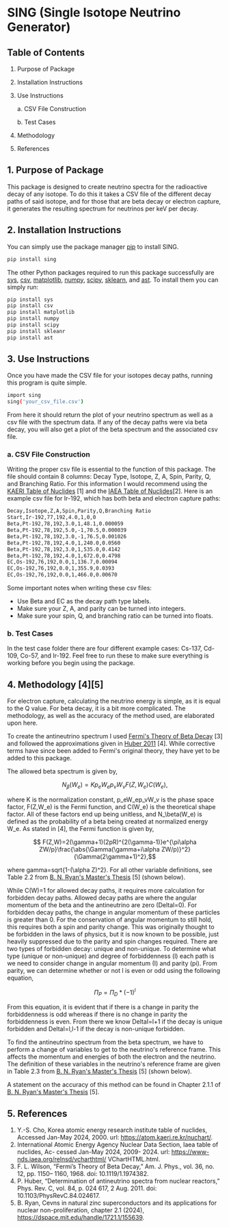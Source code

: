 # SING (Single Isotope Neutrino Generator) 

## Table of Contents
1. Purpose of Package
2. Installation Instructions
3. Use Instructions

   a. CSV File Construction

   b. Test Cases
4. Methodology
5. References

## 1. Purpose of Package
This package is designed to create neutrino spectra for the radioactive decay of any isotope. To do this it takes a CSV file of the different decay paths of said isotope, and for those that are beta decay or electron capture, it generates the resulting spectrum for neutrinos per keV per decay.

## 2. Installation Instructions
You can simply use the package manager [pip](https://pip.pypa.io/en/stable/) to install SING. 
```bash
pip install sing
```
The other Python packages required to run this package successfully are [sys](https://docs.python.org/3/library/sys.html), [csv](https://docs.python.org/3/library/csv.html), [matplotlib](https://matplotlib.org/), [numpy](https://numpy.org/), [scipy](https://scipy.org/), [sklearn](https://scikit-learn.org/stable/), and [ast](https://docs.python.org/3/library/ast.html). To install them you can simply run:

```bash
pip install sys
pip install csv
pip install matplotlib
pip install numpy
pip install scipy
pip install skleanr
pip install ast
```

## 3. Use Instructions
Once you have made the CSV file for your isotopes decay paths, running this program is quite simple.
```bash
import sing
sing('your_csv_file.csv')
```
From here it should return the plot of your neutrino spectrum as well as a csv file with the spectrum data. If any of the decay paths were via beta decay, you will also get a plot of the beta spectrum and the associated csv file.

### a. CSV File Construction
Writing the proper csv file is essential to the function of this package.  The file should contain 8 columns: Decay Type, Isotope, Z, A, Spin, Parity, Q, and Branching Ratio.  For this information I would recommend using the [KAERI Table of Nuclides](https://atom.kaeri.re.kr/nuchart/) [1] and the [IAEA Table of Nuclides](https://www-nds.iaea.org/relnsd/vcharthtml/VChartHTML.html)[2]. Here is an example csv file for Ir-192, which has both beta and electron capture paths:

```bash
Decay,Isotope,Z,A,Spin,Parity,Q,Branching Ratio
Start,Ir-192,77,192,4.0,1,0,0
Beta,Pt-192,78,192,3.0,1,48.1,0.000059
Beta,Pt-192,78,192,5.0,-1,70.5,0.000039
Beta,Pt-192,78,192,3.0,-1,76.5,0.001026
Beta,Pt-192,78,192,4.0,1,240.0,0.0560
Beta,Pt-192,78,192,3.0,1,535.0,0.4142
Beta,Pt-192,78,192,4.0,1,672.0,0.4798
EC,Os-192,76,192,0.0,1,136.7,0.00094
EC,Os-192,76,192,0.0,1,355.9,0.0393
EC,Os-192,76,192,0.0,1,466.0,0.00670
```
Some important notes when writing these csv files:
- Use Beta and EC as the decay path type labels.
- Make sure your Z, A, and parity can be turned into integers.
- Make sure your spin, Q, and branching ratio can be turned into floats.

### b. Test Cases
In the test case folder there are four different example cases: Cs-137, Cd-109, Co-57, and Ir-192.  Feel free to run these to make sure everything is working before you begin using the package.

## 4. Methodology [4][5]
For electron capture, calculating the neutrino energy is simple, as it is equal to the Q value.  For beta decay, it is a bit more complicated.  The methodology, as well as the accuracy of the method used, are elaborated upon here.

To create the antineutrino spectrum I used [Fermi's Theory of Beta Decay](https://pubs.aip.org/aapt/ajp/article/36/12/1150/1047952/Fermi-s-Theory-of-Beta-Decay) [3] and followed the approximations given in [Huber 2011](https://vtechworks.lib.vt.edu/server/api/core/bitstreams/ebb10952-67b7-4a02-bc15-ef3f1b394a30/content) [4].  While corrective terms have since been added to Fermi's original theory, they have yet to be added to this package. 

The allowed beta spectrum is given by,

```math
    N_\beta(W_e)=Kp_eW_ep_\nu W_\nu F(Z,W_e)C(W_e),
```
where K is the normalization constant, p_eW_ep_vW_v is the phase space factor, F(Z,W_e) is the Fermi function, and C(W_e) is the theoretical shape factor. All of these factors end up being unitless, and N_\beta(W_e) is defined as the probability of a beta being created at normalized energy W_e. As stated in [4], the Fermi function is given by,

```math
    F(Z,W)=2(\gamma+1)(2pR)^{2(\gamma-1)}e^{\pi\alpha ZW/p}\frac{\abs{\Gamma(\gamma+i\alpha ZW/p)}^2}{\Gamma(2\gamma+1)^2},
```

where gamma=sqrt{1-(\alpha Z)^2}.  For all other variable definitions, see Table 2.2 from [B. N. Ryan's Master's Thesis](https://dspace.mit.edu/handle/1721.1/155639) [5] (shown below).

While C(W)=1 for allowed decay paths, it requires more calculation for forbidden decay paths. Allowed decay paths are where the angular momentum of the beta and the antineutrino are zero (Deltal=0).  For forbidden decay paths, the change in angular momentum of these particles is greater than 0.  For the conservation of angular momentum to still hold, this requires both a spin and parity change.  This was originally thought to be forbidden in the laws of physics, but it is now known to be possible, just heavily suppressed due to the parity and spin changes required. There are two types of forbidden decay: unique and non-unique. To determine what type (unique or non-unique) and degree of forbiddenness (l) each path is we need to consider change in angular momentum (I) and parity (pi).  From parity, we can determine whether or not l is even or odd using the following equation,

```math
    \Pi_P=\Pi_D*(-1)^l
```

From this equation, it is evident that if there is a change in parity the forbiddenness is odd whereas if there is no change in parity the forbiddenness is even.  From there we know DeltaI=l+1 if the decay is unique forbidden and DeltaI=l,l-1 if the decay is non-unique forbidden.

To find the antineutrino spectrum from the beta spectrum, we have to perform a change of variables to get to the neutrino's reference frame.  This affects the momentum and energies of both the electron and the neutrino.  The definition of these variables in the neutrino's reference frame are given in Table 2.3 from [B. N. Ryan's Master's Thesis](https://dspace.mit.edu/handle/1721.1/155639) [5] (shown below).

A statement on the accuracy of this method can be found in Chapter 2.1.1 of [B. N. Ryan's Master's Thesis](https://dspace.mit.edu/handle/1721.1/155639) [5].

## 5. References
1. Y.-S. Cho, Korea atomic energy research institute table of nuclides, Accessed Jan-May 2024, 2000. url: https://atom.kaeri.re.kr/nuchart/.
2. International Atomic Energy Agency Nuclear Data Section, Iaea table of nuclides, Ac- cessed Jan-May 2024, 2009- 2024. url: https://www-nds.iaea.org/relnsd/vcharthtml/ VChartHTML.html.
3. F. L. Wilson, “Fermi’s Theory of Beta Decay,” Am. J. Phys., vol. 36, no. 12, pp. 1150– 1160, 1968. doi: 10.1119/1.1974382.
4. P. Huber, “Determination of antineutrino spectra from nuclear reactors,” Phys. Rev. C, vol. 84, p. 024 617, 2 Aug. 2011. doi: 10.1103/PhysRevC.84.024617.
5. B. Ryan, Cevns in natural zinc superconductors and its applications for nuclear non-proliferation, chapter 2.1 (2024), https://dspace.mit.edu/handle/1721.1/155639.

